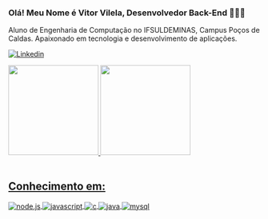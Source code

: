 ### Olá! Meu Nome é Vitor Vilela, Desenvolvedor Back-End 🧑🏾‍💻

Aluno de Engenharia de Computação no IFSULDEMINAS, Campus Poços de Caldas. Apaixonado em tecnologia e desenvolvimento de aplicações.

[![Linkedin](https://img.shields.io/badge/LinkedIn-0077B5?style=for-the-badge&logo=linkedin&logoColor=white)](https://www.linkedin.com/in/vitor-vilela-moraes-b58a49207/)
<div>
  <a href="https://github.com/rafaballerini">
  <img height="180em" src="https://github-readme-stats.vercel.app/api?username=VitorVilelaM&show_icons=true&theme=dark&include_all_commits=true&count_private=true"/>
  <img height="180em" src="https://github-readme-stats.vercel.app/api/top-langs/?username=VitorVilelaM&layout=compact&langs_count=7&theme=dark"/>
</div><br />

## Conhecimento em:

<div style = "display: inline_block"<br />
  <img align="center" alt="node.js" src="https://img.shields.io/badge/Node.js-43853D?style=for-the-badge&logo=node.js&logoColor=white"></img>
  <img align="center" alt="javascript" src="https://img.shields.io/badge/JavaScript-323330?style=for-the-badge&logo=javascript&logoColor=F7DF1E"></img>
  <img align="center" alt="c" src="https://img.shields.io/badge/C-00599C?style=for-the-badge&logo=c&logoColor=white"></img>
  <img align="center" alt="java" src="https://img.shields.io/badge/Java-ED8B00?style=for-the-badge&logo=java&logoColor=white"></img>
  <img align="center" alt="mysql" src="https://img.shields.io/badge/MySQL-00000F?style=for-the-badge&logo=mysql&logoColor=white"></img>
</div>


